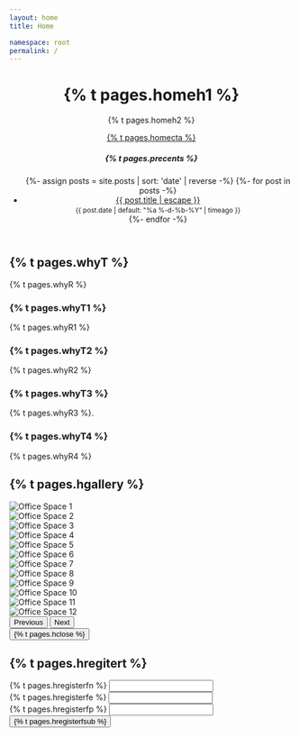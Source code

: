 ```yaml
---
layout: home
title: Home

namespace: root
permalink: /
---
```

<!-- Header Section -->
<header class="landing">
    <div class="overlay">
        <div class="px-2">
            <div class="row">
                <!-- Lienzo -->
                <div class="col-md-8">
                    <h1 class="display-4">
                    {% t pages.homeh1 %}
                    </h1>
                    <p class="lead">{% t pages.homeh2 %}</p>
                    <a href="#register" class="btn btn-primary btn-lg cta-button">
                    {% t pages.homecta %}
                    </a>
                </div>
                <!-- Sidebar (List of Posts) -->
                <div class="col-md-4">
                    <div class="sidebar">
                        <h5>{% t pages.precents %}</h5>
                        <ul class="list-group">
                        {%- assign posts = site.posts | sort: 'date' | reverse -%}
                        {%- for post in posts -%}
                        <li class="list-group-item">
                            <a href="{{ site.baseurl }}{{ post.url }}">
                            {{ post.title | escape }} 
                            </a>
                            <br>
                            <small class="text-secondary">
                            {{ post.date |  default: "%a %-d-%b-%Y" | timeago }}
                            </small>
                        </li>
                        {%- endfor -%}
                        </ul>
                    </div>
                </div>
            </div>
        </div>
    </div>
</header>

<!-- features Section -->
<section id="features" class="py-5">
    <div class="container text-center">
        <h2>{% t pages.whyT %}</h2>
        <p class="lead pb-3">
            {% t pages.whyR %}
        </p>
        <div class="features-grid">
            <div class="feature-item">
                <h3>{% t pages.whyT1 %}</h3>
                <p>{% t pages.whyR1 %}</p>
            </div>
            <div class="feature-item">
                <h3>{% t pages.whyT2 %}</h3>
                <p>{% t pages.whyR2 %}</p>
            </div>
            <div class="feature-item">
                <h3>{% t pages.whyT3 %}</h3>
                <p>{% t pages.whyR3 %}.</p>
            </div>
            <div class="feature-item">
                <h3>{% t pages.whyT4 %}</h3>
                <p>{% t pages.whyR4 %}</p>
            </div>
        </div>
    </div>
</section>
<!-- Gallery Section -->
<section id="gallery" class="py-5 bg-light">
    <div class="container">
        <h2 class="text-center">{% t pages.hgallery %}</h2>
        <!-- Carousel Wrapper -->
        <div id="galleryCarousel" class="carousel slide" data-bs-ride="carousel">
            <div class="carousel-inner">
                <!-- Carousel Items (3 images per slide) -->
                <div class="carousel-item active">
                    <div class="row">
                        <div class="col-md-4">
                            <div class="img-container mb-2">
                                <img src="/assets/gallery/gallery1.jpg" class="d-block w-100 img-thumbnail gallery-img" alt="Office Space 1">
                            </div>
                        </div>
                        <div class="col-md-4">
                            <div class="img-container mb-2">
                                <img src="/assets/gallery/gallery2.jpg" class="d-block w-100 img-thumbnail gallery-img" alt="Office Space 2">
                            </div>
                        </div>
                        <div class="col-md-4">
                            <div class="img-container mb-2">
                                <img src="/assets/gallery/gallery3.jpg" class="d-block w-100 img-thumbnail gallery-img" alt="Office Space 3">
                            </div>
                        </div>
                    </div>
                </div>
                <div class="carousel-item">
                    <div class="row">
                        <div class="col-md-4">
                            <div class="img-container mb-2">
                                <img src="/assets/gallery/gallery4.jpg" class="d-block w-100 img-thumbnail gallery-img" alt="Office Space 4">
                            </div>
                        </div>
                        <div class="col-md-4">
                            <div class="img-container mb-2">
                                <img src="/assets/gallery/gallery5.jpg" class="d-block w-100 img-thumbnail gallery-img" alt="Office Space 5">
                            </div>
                        </div>
                        <div class="col-md-4">
                            <div class="img-container mb-2">
                                <img src="/assets/gallery/gallery6.jpg" class="d-block w-100 img-thumbnail gallery-img" alt="Office Space 6">
                            </div>
                        </div>
                    </div>
                </div>
                <div class="carousel-item">
                    <div class="row">
                        <div class="col-md-4">
                            <div class="img-container mb-2">
                                <img src="/assets/gallery/gallery7.jpg" class="d-block w-100 img-thumbnail gallery-img" alt="Office Space 7">
                            </div>
                        </div>
                        <div class="col-md-4">
                            <div class="img-container mb-2">
                                <img src="/assets/gallery/gallery8.jpg" class="d-block w-100 img-thumbnail gallery-img" alt="Office Space 8">
                            </div>
                        </div>
                        <div class="col-md-4">
                            <div class="img-container mb-2">
                                <img src="/assets/gallery/gallery9.jpg" class="d-block w-100 img-thumbnail gallery-img" alt="Office Space 9">
                            </div>
                        </div>
                    </div>
                </div>
                <div class="carousel-item">
                    <div class="row">
                        <div class="col-md-4">
                            <div class="img-container mb-2">
                                <img src="/assets/gallery/gallery10.jpg" class="d-block w-100 img-thumbnail gallery-img" alt="Office Space 10">
                            </div>
                        </div>
                        <div class="col-md-4">
                            <div class="img-container mb-2">
                                <img src="/assets/gallery/gallery11.jpg" class="d-block w-100 img-thumbnail gallery-img" alt="Office Space 11">
                            </div>
                        </div>
                        <div class="col-md-4">
                            <div class="img-container mb-2">
                                <img src="/assets/gallery/gallery12.jpg" class="d-block w-100 img-thumbnail gallery-img" alt="Office Space 12">
                            </div>
                        </div>
                    </div>
                </div>
            </div>
            <!-- Carousel Controls -->
            <button class="carousel-control-prev" type="button" data-bs-target="#galleryCarousel" data-bs-slide="prev">
                <span class="carousel-control-prev-icon" aria-hidden="true"></span>
                <span class="visually-hidden">Previous</span>
            </button>
            <button class="carousel-control-next" type="button" data-bs-target="#galleryCarousel" data-bs-slide="next">
                <span class="carousel-control-next-icon" aria-hidden="true"></span>
                <span class="visually-hidden">Next</span>
            </button>
        </div>
    </div>
</section>

<!-- Modal for Lightbox -->
<div class="modal fade" id="lightboxModal" tabindex="-1" aria-labelledby="lightboxLabel" aria-hidden="true">
    <div class="modal-dialog modal-dialog-centered">
        <div class="modal-content">
            <div class="modal-body">
                <img id="lightboxImage" src="" class="img-fluid" alt="">
            </div>
            <div class="modal-footer">
                <button type="button" class="btn btn-secondary" data-bs-dismiss="modal">
                {% t pages.hclose %}
                </button>
            </div>
        </div>
    </div>
</div>

<!-- Registration Section -->
<section id="register" class="py-5">
    <div class="container">
        <h2 class="text-center">{% t pages.hregitert %}</h2>
        <form id="registerForm" class="col-md-6 mx-auto">
            <div class="mb-3">
                <label for="name" class="form-label">{% t pages.hregisterfn %}</label>
                <input type="text" class="form-control" id="name" required>
            </div>
            <div class="mb-3">
                <label for="email" class="form-label">{% t pages.hregisterfe %}</label>
                <input type="email" class="form-control" id="email" required>
            </div>
            <div class="mb-3">
                <label for="phone" class="form-label">{% t pages.hregisterfp %}</label>
                <input type="tel" class="form-control" id="phone" required>
            </div>
            <button type="submit" id="submit-register" class="btn btn-primary w-100">{% t pages.hregisterfsub %}</button>
        </form>
    </div>
</section>
